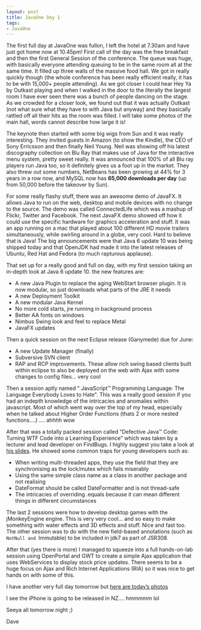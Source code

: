 ```yaml
---
layout: post
title: JavaOne Day 1
tags:
- JavaOne
---
```

The first full day at JavaOne was fullon, I left the hotel at 7.30am and
have just got home now at 10.45pm![]()! First call of the day was the
free breakfast and then the first General Session of the conference. The
queue was huge, with basically everyone attending queuing to be in the
same room all at the same time. It filled up three walls of the massive
food hall. We got in really quickly though (the whole conference has
been really efficient really, it has to be with 15,000+ people
attending). As we got closer I could hear Hey Ya by Outkast playing and
when I walked in the door to the literally the largest room I have ever
seen there was a bunch of people dancing on the stage. As we crowded for
a closer look, we found out that it was actually Outkast (not what sure
what they have to with Java but anyway) and they basically rattled off
all their hits as the room was filled. I will take some photos of the
main hall, words cannot describe how large it is!

The keynote then started with some big wigs from Sun and it was really
interesting. They invited guests in Amazon (to show the Kindle), the CEO
of Sony Erricsson and then finally Neil Young. Neil was showing off his
latest discography collection on Blu Ray that makes use of Java for the
interactive menu system, pretty sweet really. It was announced that 100%
of all Blu ray players run Java too, so it definitely gives us a foot up
in the market. They also threw out some numbers, NetBeans has been
growing at 44% for 3 years in a row now, and MySQL now has **65,000
downloads per day** (up from 50,000 before the takeover by Sun).

For some really flashy stuff, there was an awesome demo of JavaFX. It
allows Java to run on the web, desktop and mobile devices with no change
to the source. The demo was called ConnectedLife which was a mashup of
Flickr, Twitter and Facebook. The next JavaFX demo showed off how it
could use the specific hardware for graphics acceleration and stuff. It
was an app running on a mac that played about 100 different HD movie
trailers simultaneously, while swirling around in a globe, very cool.
Hard to believe that is Java![]()! The big announcements were that Java
6 update 10 was being shipped today and that OpenJDK had made it into
the latest releases of Ubuntu, Red Hat and Fedora (to much rapturous
applause).

That set up for a really good and full on day, with my first session
taking an in-depth look at Java 6 update 10. the new features are:

-   A new Java Plugin to replace the aging WebStart browser plugin. It
    is now modular, so just downloads what parts of the JRE it needs
-   A new Deployment Toolkit
-   A new modular Java Kernel
-   No more cold starts, jre running in background process
-   Better AA fonts on windows
-   Nimbus Swing look and feel to replace Metal
-   JavaFX updates

Then a quick session on the next Eclipse release (Ganymede) due for
June:

-   A new Update Manager (finally)
-   Subversive SVN client
-   RAP and RCP improvements. These allow rich swing based clients built
    within eclipse to also be deployed on the web with Ajax with some
    changes to config files… very cool

Then a session aptly named " JavaScript™ Programming Language: The
Language Everybody Loves to Hate". This was a really good session if you
had an indepth knowledge of the intricacies and anomalies within
javascript. Most of which went way over the top of my head, especially
when he talked about Higher Order Functions (thats 2 or more nested
functions….) …. ahhhh wow

After that was a totally packed session called “Defective Java™ Code:
Turning WTF Code into a Learning Experience” which was taken by a
lecturer and lead developer on FindBugs. I highly suggest you take a
look at [his
slides](http://daveharris.files.wordpress.com/2008/05/turning-wtf-code-into-a-learning-experience.pdf).
He showed some common traps for young developers such as:

-   When writing multi-threaded apps, they use the field that they are
    synchronising as the lock/mutex which fails miserably
-   Using the same simple class name as a class in another package and
    not realising
-   DateFormat should be called DateFormatter and is not thread-safe
-   The intricacies of overriding .equals because it can mean different
    things in different circumstances

The last 2 sessions were how to develop desktop games with the
jMonkeyEngine engine. This is very very cool… and so easy to make
something with water effects and 3D effects and stuff. Nice and fast
too. The other session was to do with the new field-based annotations
(such as `NotNull and `Immutable) to be included in jdk7 as part of
JSR308.

After that (yes there is more) I managed to squeeze into a full
hands-on-lab session using OpenPortal and GWT to create a simple Ajax
application that uses WebServices to display stock price updates. There
seems to be a huge focus on Ajax and Rich Internet Applications (RIA) so
it was nice to get hands on with some of this.

I have another very full day tomorrow but [here are today’s
photos](https://www.flickr.com/photos/daveharris/sets/72157623731805218)

I see the iPhone is going to be released in NZ…. hmmmmm lol

Seeya all tomorrow night ;)

Dave
